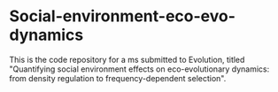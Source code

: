 # Social-environment-eco-evo-dynamics
This is the code repository for a ms submitted to Evolution, titled "Quantifying social environment effects on eco-evolutionary dynamics: from density regulation to frequency-dependent selection".
